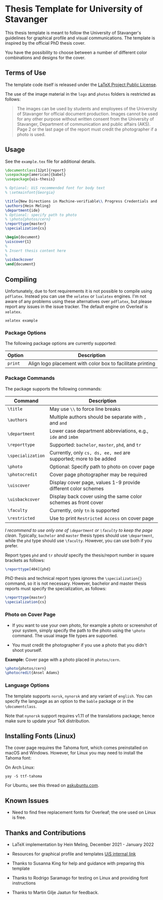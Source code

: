 # Thesis Template for University of Stavanger

This thesis template is meant to follow the University of Stavanger's guidelines for graphical profile and visual communications.
The template is inspired by the official PhD thesis cover.

You have the possibility to choose between a number of different color combinations and designs for the cover.

## Terms of Use

The template code itself is released under the [LaTeX Project Public License](LICENSE).

The use of the image material in the `logo` and `photos` folders is restricted as follows:

> The images can be used by students and employees of the University of Stavanger for official document production.
> Images cannot be used for any other purpose without written consent from the University of Stavanger, Department of communication and public affairs (AKS).
> Page 2 or the last page of the report must credit the photographer if a photo is used.

## Usage

See the `example.tex` file for additional details.

```latex
\documentclass[12pt]{report}
\usepackage[american]{babel}
\usepackage{uis-thesis}

% Optional: UiS recommended font for body text
% \setmainfont{Georgia}

\title{New Directions in Machine-verifiable\\ Progress Credentials and Fully Automated and Transparent Admissions Process}
\authors{Hein Meling}
\department{ide}
% Optional: specify path to photo
% \photo{photos/cern}
\reporttype{master}
\specialization{cs}

\begin{document}
\uiscover{1}
%
% Insert thesis content here
%
\uisbackcover
\end{document}
```

## Compiling

Unfortunately, due to font requirements it is not possible to compile using `pdflatex`.
Instead you can use the `xelatex` or `lualatex` engines.
I'm not aware of any problems using these alternatives over `pdflatex`, but please report any issues in the issue tracker.
The default engine on Overleaf is `xelatex`.

```shell
xelatex example
```

### Package Options

The following package options are currently supported:

| Option  | Description                                                |
|---------|------------------------------------------------------------|
| `print` | Align logo placement with color box to facilitate printing |

### Package Commands

The package supports the following commands:

| Command           | Description                                                       |
|-------------------|-------------------------------------------------------------------|
| `\title`          | May use `\\` to force line breaks                                 |
| `\authors`        | Multiple authors should be separate with `,` and `and`            |
| `\department`     | Lower case department abbreviations, e.g., `ide` and `imbm`       |
| `\reporttype`     | Supported: `bachelor`, `master`, `phd`, and `tr`                  |
| `\specialization` | Currently, only `cs, ds, ee, med` are supported; more to be added |
| `\photo`          | Optional: Specify path to photo on cover page                     |
| `\photocredit`    | Cover page photographer may be required                           |
| `\uiscover`       | Display cover page, values 1-9 provide different color schemes    |
| `\uisbackcover`   | Display back cover using the same color schemes as front cover    |
| `\faculty`        | Currently, only `tn` is supported                                 |
| `\restricted`     | Use to print `Restricted Access` on cover page                    |

_I recommend to use only one of `\department` or `\faculty` to keep the page clean._
Typically, `bachelor` and `master` thesis types should use `\department`, while the `phd` type should use `\faculty`.
However, you can use both if you prefer.

Report types `phd` and `tr` _should_ specify the thesis/report number in square brackets as follows:

```latex
\reporttype[404]{phd}
```

PhD thesis and technical report types ignores the `\specialization{}` command, so it is not necessary.
However, bachelor and master thesis reports must specify the specialization, as follows:

```latex
\reporttype{master}
\specialization{cs}
```

### Photo on Cover Page

- If you want to use your own photo, for example a photo or screenshot of your system, simply specify the path to the photo using the `\photo` command.
  The usual image file types are supported.

- You must credit the photographer if you use a photo that you didn't shoot yourself.

**Example:** Cover page with a photo placed in `photos/cern`.

```latex
\photo{photos/cern}
\photocredit{Ansel Adams}
```

### Language Options

The template supports `norsk`, `nynorsk` and any variant of `english`.
You can specify the language as an option to the `bable` package or in the `\documentclass`.

Note that `nynorsk` support requires v1.11 of the translations package; hence make sure to update your TeX distribution.

## Installing Fonts (Linux)

The cover page requires the Tahoma font, which comes preinstalled on macOS and Windows.
However, for Linux you may need to install the Tahoma font:

On Arch Linux:

```shell
yay -S ttf-tahoma
```

For Ubuntu, see this thread on [askubuntu.com](https://askubuntu.com/questions/438670/install-tahoma-font-in-ubuntu).

## Known Issues

- Need to find free replacement fonts for Overleaf; the one used on Linux is free.

## Thanks and Contributions

- LaTeX implementation by Hein Meling, December 2021 - January 2022

- Resources for graphical profile and templates [UiS internal link](https://liveuis.sharepoint.com/sites/Arbeidsstoette/SitePages/Grafisk-profil-UiS.aspx)

- Thanks to Susanna King for help and guidance with preparing this template

- Thanks to Rodrigo Saramago for testing on Linux and providing font instructions

- Thanks to Martin Gilje Jaatun for feedback.
